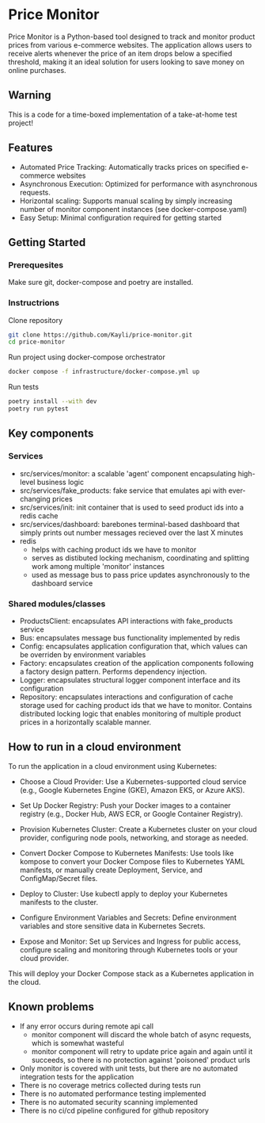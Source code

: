 # Price Monitor

Price Monitor is a Python-based tool designed to track and monitor product prices from various e-commerce websites. The application allows users to receive alerts whenever the price of an item drops below a specified threshold, making it an ideal solution for users looking to save money on online purchases.

## Warning

This is a code for a time-boxed implementation of a take-at-home test project!

## Features

- Automated Price Tracking: Automatically tracks prices on specified e-commerce websites
- Asynchronous Execution: Optimized for performance with asynchronous requests.
- Horizontal scaling: Supports manual scaling by simply increasing number of monitor component instances (see docker-compose.yaml)
- Easy Setup: Minimal configuration required for getting started


## Getting Started

### Prerequesites

Make sure git, docker-compose and poetry are installed.

### Instructrions

Clone repository
```bash
git clone https://github.com/Kayli/price-monitor.git
cd price-monitor
```

Run project using docker-compose orchestrator
```bash
docker compose -f infrastructure/docker-compose.yml up
```

Run tests
```bash
poetry install --with dev
poetry run pytest
```

## Key components

### Services

- src/services/monitor: a scalable 'agent' component encapsulating high-level business logic
- src/services/fake_products: fake  service that emulates api with ever-changing prices
- src/services/init: init container that is used to seed product ids into a redis cache
- src/services/dashboard: barebones terminal-based dashboard that simply prints out number messages recieved over the last X minutes
- redis
    - helps with caching product ids we have to monitor
    - serves as distibuted locking mechanism, coordinating and splitting work among multiple 'monitor' instances
    - used as message bus to pass price updates asynchronously to the dashboard service


### Shared modules/classes

- ProductsClient: encapsulates API interactions with fake_products service
- Bus: encapsulates message bus functionality implemented by redis
- Config: encapsulates application configuration that, which values can be overriden by environment variables
- Factory: encapsulates creation of the application components following a factory design pattern. Performs dependency injection.
- Logger: encapsulates structural logger component interface and its configuration
- Repository: encapsulates interactions and configuration of cache storage used for caching product ids that we have to monitor. Contains distributed locking logic that enables monitoring of multiple product prices in a horizontally scalable manner.


## How to run in a cloud environment

To run the application in a cloud environment using Kubernetes:

- Choose a Cloud Provider: Use a Kubernetes-supported cloud service (e.g., Google Kubernetes Engine (GKE), Amazon EKS, or Azure AKS).

- Set Up Docker Registry: Push your Docker images to a container registry (e.g., Docker Hub, AWS ECR, or Google Container Registry).

- Provision Kubernetes Cluster: Create a Kubernetes cluster on your cloud provider, configuring node pools, networking, and storage as needed.

- Convert Docker Compose to Kubernetes Manifests: Use tools like kompose to convert your Docker Compose files to Kubernetes YAML manifests, or manually create Deployment, Service, and ConfigMap/Secret files.

- Deploy to Cluster: Use kubectl apply to deploy your Kubernetes manifests to the cluster.

- Configure Environment Variables and Secrets: Define environment variables and store sensitive data in Kubernetes Secrets.

- Expose and Monitor: Set up Services and Ingress for public access, configure scaling and monitoring through Kubernetes tools or your cloud provider.

This will deploy your Docker Compose stack as a Kubernetes application in the cloud.

## Known problems

- If any error occurs during remote api call
    - monitor component will discard the whole batch of async requests, which is somewhat wasteful
    - monitor component will retry to update price again and again until it succeeds, so there is no protection against 'poisoned' product urls
- Only monitor is covered with unit tests, but there are no automated integration tests for the application
- There is no coverage metrics collected during tests run
- There is no automated performance testing implemented
- There is no automated security scanning implemented
- There is no ci/cd pipeline configured for github repository
